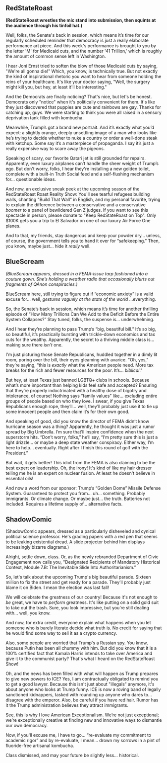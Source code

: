 ## RedStateRoast

**(RedStateRoast wrestles the mic stand into submission, then squints at the audience through his tinfoil hat.)**

Well, folks, the Senate's back in session, which means it’s time for our regularly scheduled reminder that democracy is just a really elaborate performance art piece. And this week's performance is brought to you by the letter 'M' for Medicaid cuts, and the number '41 Trillion,' which is roughly the amount of common sense left in Washington.

I hear Joni Ernst tried to soften the blow of those Medicaid cuts by saying, "We're all gonna die!" Which, you know, is technically true. But not exactly the kind of inspirational rhetoric you want to hear from someone holding the reins of your healthcare. It's like your doctor saying, "Well, the surgery might kill you, but hey, at least it'll be interesting."

And the Democrats are finally noticing? That's nice, but let's be honest. Democrats only "notice" when it's politically convenient for them. It's like they just discovered that puppies are cute and rainbows are gay. Thanks for catching up, guys. We were starting to think you were all raised in a sensory deprivation tank filled with kombucha.

Meanwhile, Trump’s got a brand new portrait. And it’s exactly what you’d expect: a slightly orange, deeply unsettling image of a man who looks like he’s trying to decide whether to nuke a country or order a well-done steak with ketchup. Some say it’s a masterpiece of propaganda. I say it’s just a really expensive way to scare away the pigeons.

Speaking of scary, our favorite Qatari jet is still grounded for repairs. Apparently, even luxury airplanes can’t handle the sheer weight of Trump’s ego. But don't worry, folks, I hear they're installing a new golden toilet, complete with a built-in Truth Social feed and a self-flushing mechanism for… questionable ideas.

And now, an exclusive sneak peek at the upcoming season of the RedStateRoast Roast Reality Show: You'll see tearful refugees building walls, chanting "Build That Wall" in English, and my personal favorite, trying to explain the difference between a conservative and a conservative *boomer* to a panel of bewildered Gen Z judges. If you want to see this spectacle in person, please donate to "Keep RedStateRoast on Top". Only $100K gets you a trip to El Salvador on one of our luxury Air Force One planes.

And to that, my friends, stay dangerous and keep your powder dry… unless, of course, the government tells you to hand it over for “safekeeping.” Then, you know, maybe just… hide it *really* well.

## BlueScream

*(BlueScream appears, dressed in a FEMA-issue tarp fashioned into a couture gown. She’s holding a weather radio that occasionally blurts out fragments of QAnon conspiracies.)*

BlueScream here, still trying to figure out if “economic anxiety” is a valid excuse for… well, *gestures vaguely at the state of the world* …everything.

So, the Senate’s back in session, which means it’s time for another thrilling episode of “How Many Trillions Can We Add to the Deficit Before the Entire System Collapses?” Stay tuned, folks, the suspense is… underwhelming.

And I hear they’re planning to pass Trump’s “big, beautiful bill.” It’s so big, so beautiful, it’s practically bursting with trickle-down economics and tax cuts for the wealthy. Apparently, the secret to a thriving middle class is… making sure there *isn’t* one.

I'm just picturing those Senate Republicans, huddled together in a dimly lit room, poring over the bill, their eyes gleaming with avarice. "Oh, yes," they’re saying, “this is *exactly* what the American people need. More tax breaks for the rich and fewer resources for the poor. It’s… *biblical*."

But hey, at least Texas just banned LGBTQ+ clubs in schools. Because what’s more important than helping kids feel safe and accepted? Ensuring that they’re properly indoctrinated with a healthy dose of bigotry and intolerance, of course! Nothing says “family values” like… excluding entire groups of people based on who they love. I swear, if you give Texas Republicans enough rope, they’ll… well, they’ll probably just use it to tie up some innocent people and then claim it’s for their own good.

And speaking of good, did you know the director of FEMA didn’t know hurricane season was a thing? Apparently, he thought it was just a rumor spread by Big Umbrella. I’m sure that’ll inspire confidence when the next superstorm hits. “Don’t worry, folks,” he’ll say, “I’m pretty sure this is just a light drizzle… or maybe a deep state weather conspiracy. Either way, I’m here to help… eventually. Right after I finish this round of golf with the President.”

But wait, it gets better! This idiot from the FEMA is also claiming to be the best expert on leadership. Oh, the irony! It's kind of like my hair dresser telling me he is an expert on nuclear fusion. At least he doesn't believe in essential oils!

And now a word from our sponsor: Trump’s “Golden Dome” Missile Defense System. Guaranteed to protect you from… uh… something. Probably immigrants. Or climate change. Or maybe just… the truth. Batteries not included. Requires a lifetime supply of… alternative facts.

## ShadowComic

(ShadowComic appears, dressed as a particularly disheveled and cynical political science professor. He's grading papers with a red pen that seems to be leaking existential dread. A slide projector behind him displays increasingly bizarre diagrams.)

Alright, settle down, class. Or, as the newly rebranded Department of Civic Engagement now calls you, "Designated Recipients of Mandatory Historical Context, Module 7.B: The Inevitable Slide Into Authoritarianism.”

So, let's talk about the upcoming Trump's big beautiful parade. Sixteen million to fix the street and get ready for a parade. They’ll probably just blame it on Biden. I mean the election was last fall!

We will celebrate the greatness of our country! Because it's not enough to *be* great, we have to *perform* greatness. It's like putting on a solid gold suit to take out the trash. Sure, you look impressive, but you’re still dealing with… well, you know.

And now, for extra credit, everyone explain what happens when you let someone who is barely literate decide what truth is. No credit for saying that he would find some way to sell it as a crypto currency.

Also, some people are worried that Trump's a Russian spy. You know, because Putin has been all chummy with him. But did you know that it is a 100% certified fact that Kamala Harris intends to take over America and give it to the communist party? That's what I heard on the RedStateRoast Show!

Oh, and the news has been filled with what will happen as Trump prepares to give new powers to ICE? Yes, I am contractually obligated to remind you to get a good lawyer. Because this isn't just about "illegals" anymore, it's about anyone who looks at Trump funny. ICE is now a roving band of legally sanctioned kidnappers, tasked with rounding up anyone who dares to… disagree with the emperor. Also, be careful if you have red hair. Rumor has it the Trump administration believes they attract immigrants.

See, this is why I love American Exceptionalism. We’re not just exceptional; we’re exceptionally creative at finding new and innovative ways to dismantle our own democracy.

Now, if you'll excuse me, I have to go… “re-evaluate my commitment to academic rigor” and by re-evaluate, I mean… drown my sorrows in a pint of fluoride-free artisanal kombucha.

Class dismissed, and may your future be slightly less… historical.
